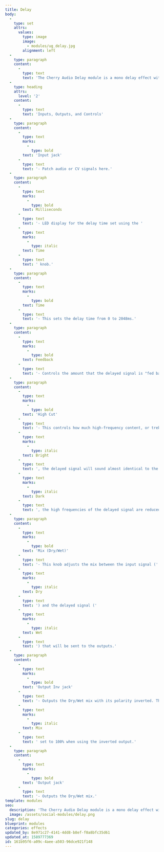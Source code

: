 ```yaml
---
title: Delay
body:
  -
    type: set
    attrs:
      values:
        type: image
        image:
          - modules/ug_delay.jpg
        alignment: left
  -
    type: paragraph
    content:
      -
        type: text
        text: 'The Cherry Audio Delay module is a mono delay effect with up to two seconds of delay time, a high cut control, and normal and inverted outputs. While this module is primary used as an audio effect, it can also be used on controls signals.'
  -
    type: heading
    attrs:
      level: '2'
    content:
      -
        type: text
        text: 'Inputs, Outputs, and Controls'
  -
    type: paragraph
    content:
      -
        type: text
        marks:
          -
            type: bold
        text: 'Input jack'
      -
        type: text
        text: '- Patch audio or CV signals here.'
  -
    type: paragraph
    content:
      -
        type: text
        marks:
          -
            type: bold
        text: Milliseconds
      -
        type: text
        text: '- LED display for the delay time set using the '
      -
        type: text
        marks:
          -
            type: italic
        text: Time
      -
        type: text
        text: ' knob.'
  -
    type: paragraph
    content:
      -
        type: text
        marks:
          -
            type: bold
        text: Time
      -
        type: text
        text: '- This sets the delay time from 0 to 2048ms.'
  -
    type: paragraph
    content:
      -
        type: text
        marks:
          -
            type: bold
        text: Feedback
      -
        type: text
        text: '- Controls the amount that the delayed signal is "fed back" to the input. Turning this up creates more repeats, or echoes, of the delayed signal. Be aware though, that at very high settings, the feedback loop will repeat indefinitely and continue to get louder and louder!'
  -
    type: paragraph
    content:
      -
        type: text
        marks:
          -
            type: bold
        text: 'High Cut'
      -
        type: text
        text: '- This controls how much high-frequency content, or treble, is present in the delayed signal. When turned all the way to the right to '
      -
        type: text
        marks:
          -
            type: italic
        text: Bright
      -
        type: text
        text: ', the delayed signal will sound almost identical to the input signal, much like a digital delay pedal. As the knob is turned to the left towards '
      -
        type: text
        marks:
          -
            type: italic
        text: Dark
      -
        type: text
        text: ', the high frequencies of the delayed signal are reduced, or "rolled off," creating a darker tone more similar to old tape-echo machines.'
  -
    type: paragraph
    content:
      -
        type: text
        marks:
          -
            type: bold
        text: 'Mix (Dry/Wet)'
      -
        type: text
        text: '- This knob adjusts the mix between the input signal ('
      -
        type: text
        marks:
          -
            type: italic
        text: Dry
      -
        type: text
        text: ') and the delayed signal ('
      -
        type: text
        marks:
          -
            type: italic
        text: Wet
      -
        type: text
        text: ') that will be sent to the outputs.'
  -
    type: paragraph
    content:
      -
        type: text
        marks:
          -
            type: bold
        text: 'Output Inv jack'
      -
        type: text
        text: '- Outputs the Dry/Wet mix with its polarity inverted. This is most useful when using short delay times and can sometimes result in a more "hollow" or flanger-like sound when mixed with the original non-inverted signal. Note that this jack inverts the mix of both the dry and wet signals. If both outputs of this module are combined, they will completely cancel each other out resulting in silence! Therefore, it is usually a good idea to use the delay as a parallel effect or aux send with the '
      -
        type: text
        marks:
          -
            type: italic
        text: Mix
      -
        type: text
        text: ' set to 100% when using the inverted output.'
  -
    type: paragraph
    content:
      -
        type: text
        marks:
          -
            type: bold
        text: 'Output jack'
      -
        type: text
        text: '- Outputs the Dry/Wet mix.'
template: modules
seo:
  description: 'The Cherry Audio Delay module is a mono delay effect with up to two seconds of delay time, a high cut control, and normal and inverted outputs. While this module is primary used as an audio effect, it can also be used on controls signals.'
  image: /assets/social-modules/delay.png
slug: delay
blueprint: modules
categories: effects
updated_by: 8e971c27-4141-4dd8-b8ef-f0a8bfc35d61
updated_at: 1589777369
id: 161b95f6-a09c-4aee-a503-96dce921f148
---
```

